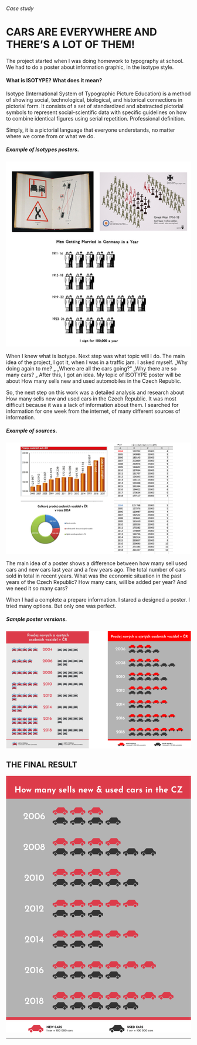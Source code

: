 ###### Case study
# CARS ARE EVERYWHERE AND THERE’S A LOT OF THEM!

The project started when I was doing homework to typography at school. We had to do a poster about information graphic, in the isotype style. 

#### What is ISOTYPE? What does it mean?
Isotype (International System of Typographic Picture Education) is a method of showing social, technological, biological, and historical connections in pictorial form. It consists of a set of standardized and abstracted pictorial symbols to represent social-scientific data with specific guidelines on how to combine identical figures using serial repetition. Professional definition. 

Simply, it is a pictorial language that everyone understands, no matter where we come from or what we do.

##### Example of Isotypes posters. 
<img alt = "Alt text goes." src= "./img/Examples-of-Isotype.png">

When I knew what is Isotype. Next step was what topic will I do. The main idea of the project, I got it, when I was in a traffic jam. I asked myself. „Why doing again to me? „ „Where are all the cars going?“  „Why there are so many cars? „  After this, I got an idea. My topic of ISOTYPE poster will be about How many sells new and used automobiles in the Czech Republic. 

So, the next step on this work was a detailed analysis and research about How many sells new and used cars in the Czech Republic. 
It was most difficult because it was a lack of information about them. 
I searched for information for one week from the internet, of many different sources of information.
##### Example of sources.
<img alt = "Alt text goes." src= "./img/Examples-sources.png">


The main idea of a poster shows a difference between how many sell used cars and new cars last year and a few years ago. The total number of cars sold in total in recent years. What was the economic situation in the past years of the Czech Republic? How many cars, will be added per year? And we need it so many cars? 

When I had a complete a prepare information. I stared a designed a poster. I tried many options. But only one was perfect. 

##### Sample poster versions.
<img alt = "Alt text goes." src= "./img/Samples-posters.png">



## THE FINAL RESULT
<img alt = "Alt text goes." src= "./img/Final-poster.png">

---
